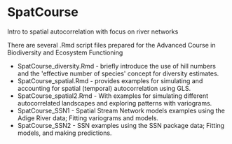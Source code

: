 # SpatCourse
Intro to spatial autocorrelation with focus on river networks

There are several .Rmd script files prepared for the Advanced Course in Biodiversity and Ecosystem Functioning

- SpatCourse_diversity.Rmd - briefly introduce the use of hill numbers and the 'effective number of species' concept for diversity estimates.
- SpatCourse_spatial.Rmd - provides examples for simulating and accounting for spatial (temporal) autocorrelation using GLS.
- SpatCourse_spatial2.Rmd - With examples for simulating different autocorrelated landscapes and exploring patterns with variograms.
- SpatCourse_SSN1 - Spatial Stream Network models examples using the Adige River data; Fitting variograms and models.
- SpatCourse_SSN2 - SSN examples using the SSN package data; Fitting models, and making predictions.

